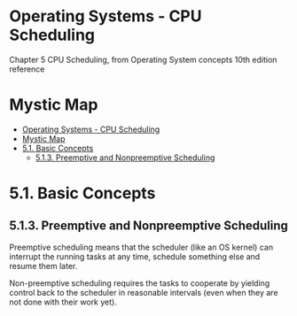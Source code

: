# Operating Systems - CPU Scheduling

Chapter 5 CPU Scheduling, from Operating System concepts 10th edition reference

# Mystic Map
- [Operating Systems - CPU Scheduling](#operating-systems---cpu-scheduling)
- [Mystic Map](#mystic-map)
- [5.1. Basic Concepts](#51-basic-concepts)
  - [5.1.3. Preemptive and Nonpreemptive Scheduling](#513-preemptive-and-nonpreemptive-scheduling)

# 5.1. Basic Concepts
## 5.1.3. Preemptive and Nonpreemptive Scheduling
Preemptive scheduling means that the scheduler (like an OS kernel) can interrupt the running tasks at any time, schedule something else and resume them later.

Non-preemptive scheduling requires the tasks to cooperate by yielding control back to the scheduler in reasonable intervals (even when they are not done with their work yet).

